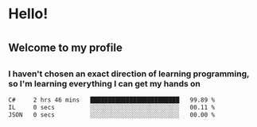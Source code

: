 
<h1>Hello!<h1>
<h2>Welcome to my profile<h2>
<h3>I haven't chosen an exact direction of learning programming, so I'm learning everything I can get my hands on</h3>

<!--START_SECTION:waka-->

```txt
C#     2 hrs 46 mins   █████████████████████████   99.89 %
IL     0 secs          ░░░░░░░░░░░░░░░░░░░░░░░░░   00.11 %
JSON   0 secs          ░░░░░░░░░░░░░░░░░░░░░░░░░   00.00 %
```

<!--END_SECTION:waka-->
